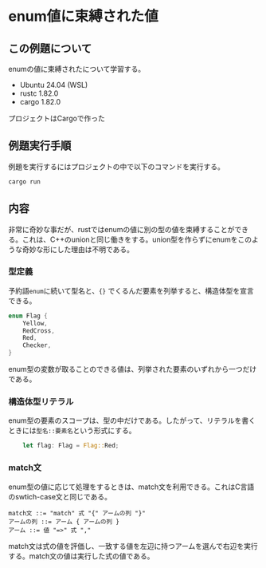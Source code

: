 # enum値に束縛された値
## この例題について

enumの値に束縛されたについて学習する。
- Ubuntu 24.04 (WSL)
- rustc 1.82.0
- cargo 1.82.0

プロジェクトはCargoで作った

## 例題実行手順
例題を実行するにはプロジェクトの中で以下のコマンドを実行する。
```sh
cargo run
```
## 内容
非常に奇妙な事だが、rustではenumの値に別の型の値を束縛することができる。これは、C++のunionと同じ働きをする。union型を作らずにenumをこのような奇妙な形にした理由は不明である。



### 型定義
予約語`enum`に続いて型名と、`{}`  でくるんだ要素を列挙すると、構造体型を宣言できる。

```rust
enum Flag {
    Yellow,
    RedCross,
    Red,
    Checker,
}

```
enum型の変数が取ることのできる値は、列挙された要素のいずれから一つだけである。

### 構造体型リテラル
enum型の要素のスコープは、型の中だけである。したがって、リテラルを書くときには`型名::要素名`という形式にする。

```rust
    let flag: Flag = Flag::Red;
```

### match文
enum型の値に応じて処理をするときは、match文を利用できる。これはC言語のswtich-case文と同じである。
```
match文 ::= "match" 式 "{" アームの列 "}"
アームの列 ::= アーム { アームの列 }
アーム ::= 値 "=>" 式 ","
```

match文は式の値を評価し、一致する値を左辺に持つアームを選んで右辺を実行する。match文の値は実行した式の値である。


